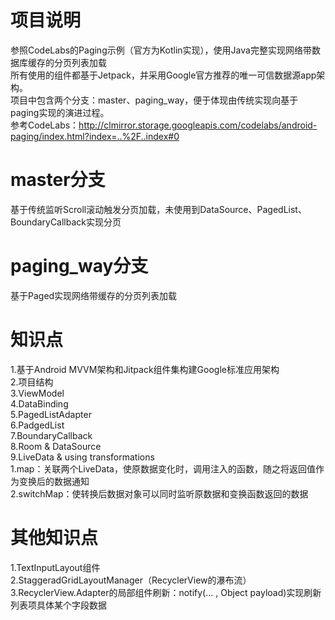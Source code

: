 项目说明
=========================
参照CodeLabs的Paging示例（官方为Kotlin实现），使用Java完整实现网络带数据库缓存的分页列表加载<br>
所有使用的组件都基于Jetpack，并采用Google官方推荐的唯一可信数据源app架构。<br>
项目中包含两个分支：master、paging_way，便于体现由传统实现向基于paging实现的演进过程。<br>
参考CodeLabs：http://clmirror.storage.googleapis.com/codelabs/android-paging/index.html?index=..%2F..index#0

master分支
=========================
基于传统监听Scroll滚动触发分页加载，未使用到DataSource、PagedList、BoundaryCallback实现分页

paging_way分支
=========================
基于Paged实现网络带缓存的分页列表加载

知识点
=========================
1.基于Android MVVM架构和Jitpack组件集构建Google标准应用架构<br>
2.项目结构<br>
3.ViewModel<br>
4.DataBinding<br>
5.PagedListAdapter<br>
6.PadgedList<br>
7.BoundaryCallback<br>
8.Room & DataSource<br>
9.LiveData & using transformations<br>
    1.map：关联两个LiveData，使原数据变化时，调用注入的函数，随之将返回值作为变换后的数据通知<br>
    2.switchMap：使转换后数据对象可以同时监听原数据和变换函数返回的数据<br>

其他知识点
=========================
1.TextInputLayout组件<br>
2.StaggeradGridLayoutManager（RecyclerView的瀑布流）<br>
3.RecyclerView.Adapter的局部组件刷新：notify(... , Object payload)实现刷新列表项具体某个字段数据